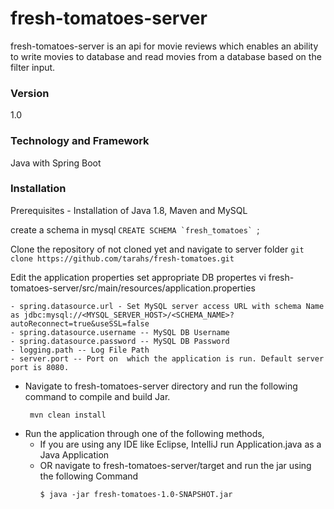 # fresh-tomatoes-server
fresh-tomatoes-server is an api for movie reviews which enables an ability to write movies to database and read movies from a database based on the filter input.

### Version
1.0

### Technology and Framework
Java with Spring Boot

### Installation
Prerequisites - Installation of Java 1.8, Maven and MySQL 

create a schema in mysql
```CREATE SCHEMA `fresh_tomatoes` ```;


Clone the repository of not cloned yet and navigate to server folder
``` git clone https://github.com/tarahs/fresh-tomatoes.git ```

Edit the application properties set appropriate DB propertes
vi fresh-tomatoes-server/src/main/resources/application.properties

    - spring.datasource.url - Set MySQL server access URL with schema Name as jdbc:mysql://<MYSQL_SERVER_HOST>/<SCHEMA_NAME>?autoReconnect=true&useSSL=false
    - spring.datasource.username -- MySQL DB Username
    - spring.datasource.password -- MySQL DB Password
    - logging.path -- Log File Path
    - server.port -- Port on  which the application is run. Default server port is 8080. 

- Navigate to fresh-tomatoes-server directory and run the following command to compile and build Jar.
   ```
    mvn clean install
   ```
- Run the application through one of the following methods,
     - If you are using any IDE like Eclipse, IntelliJ run Application.java as a Java Application
     - OR navigate to fresh-tomatoes-server/target and run the jar using the following Command 
        ```
        $ java -jar fresh-tomatoes-1.0-SNAPSHOT.jar
        ```
